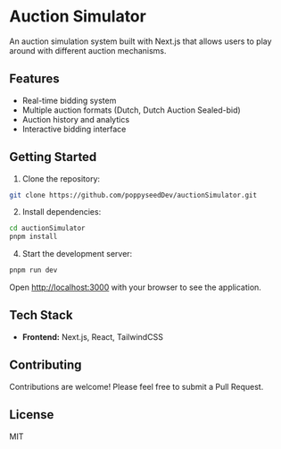 # Auction Simulator

An auction simulation system built with Next.js that allows users to play around with different auction mechanisms. 

## Features

- Real-time bidding system
- Multiple auction formats (Dutch, Dutch Auction Sealed-bid)
- Auction history and analytics
- Interactive bidding interface

## Getting Started

1. Clone the repository:
```bash
git clone https://github.com/poppyseedDev/auctionSimulator.git
```

2. Install dependencies:
```bash
cd auctionSimulator
pnpm install
```

4. Start the development server:
```bash
pnpm run dev
```

Open [http://localhost:3000](http://localhost:3000) with your browser to see the application.

## Tech Stack

- **Frontend:** Next.js, React, TailwindCSS

## Contributing

Contributions are welcome! Please feel free to submit a Pull Request.

## License

MIT

